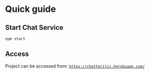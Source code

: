# Quick guide

## Start Chat Service
`npm start`

## Access
Project can be accessed from: [`https://chatteritic.herokuapp.com/`](https://chatteritic.herokuapp.com/)